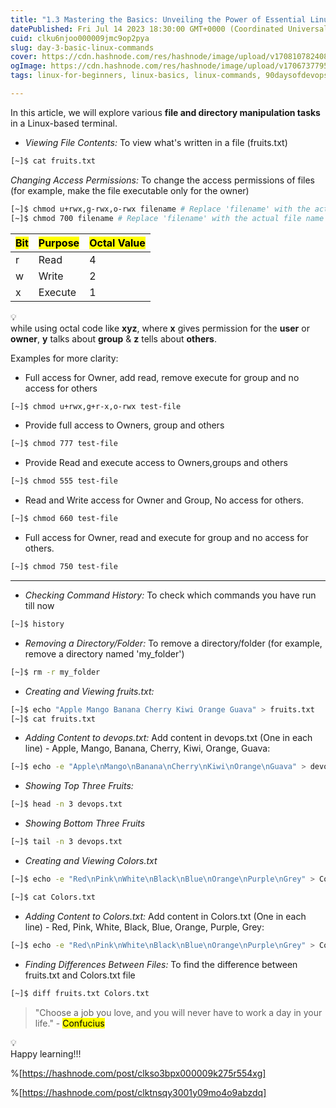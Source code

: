 ```yaml
---
title: "1.3 Mastering the Basics: Unveiling the Power of Essential Linux Commands Part-2"
datePublished: Fri Jul 14 2023 18:30:00 GMT+0000 (Coordinated Universal Time)
cuid: clku6njoo000009jmc9op2pya
slug: day-3-basic-linux-commands
cover: https://cdn.hashnode.com/res/hashnode/image/upload/v1708107824089/e42a5f00-0726-4dd4-b143-4b8da89edc62.png
ogImage: https://cdn.hashnode.com/res/hashnode/image/upload/v1706737795945/137705e0-7f08-4785-8185-3a3abc399af9.png
tags: linux-for-beginners, linux-basics, linux-commands, 90daysofdevops, shubhamlondhe, trainwithshubham

---
```


In this article, we will explore various **file and directory manipulation tasks** in a Linux-based terminal.

* *Viewing File Contents:* To view what's written in a file (fruits.txt)
    

```bash
[~]$ cat fruits.txt
```

*Changing Access Permissions:* To change the access permissions of files (for example, make the file executable only for the owner)

```bash
[~]$ chmod u+rwx,g-rwx,o-rwx filename # Replace 'filename' with the actual file name
[~]$ chmod 700 filename # Replace 'filename' with the actual file name
```

| <mark>Bit</mark> | <mark>Purpose</mark> | <mark>Octal Value</mark> |
| --- | --- | --- |
| r | Read | 4 |
| w | Write | 2 |
| x | Execute | 1 |

<div data-node-type="callout">
<div data-node-type="callout-emoji">💡</div>
<div data-node-type="callout-text">while using octal code like <strong>xyz</strong>, where <strong>x</strong> gives permission for the <strong>user</strong> or <strong>owner</strong>, <strong>y</strong> talks about <strong>group</strong> &amp; <strong>z</strong> tells about <strong>others</strong>.</div>
</div>

Examples for more clarity:

* Full access for Owner, add read, remove execute for group and no access for others
    

```bash
[~]$ chmod u+rwx,g+r-x,o-rwx test-file
```

* Provide full access to Owners, group and others
    

```bash
[~]$ chmod 777 test-file
```

* Provide Read and execute access to Owners,groups and others
    

```bash
[~]$ chmod 555 test-file
```

* Read and Write access for Owner and Group, No access for others.
    

```bash
[~]$ chmod 660 test-file
```

* Full access for Owner, read and execute for group and no access for others.
    

```bash
[~]$ chmod 750 test-file
```

---

* *Checking Command History:* To check which commands you have run till now
    

```bash
[~]$ history
```

* *Removing a Directory/Folder:* To remove a directory/folder (for example, remove a directory named 'my\_folder')
    

```bash
[~]$ rm -r my_folder
```

* *Creating and Viewing fruits.txt:*
    

```bash
[~]$ echo "Apple Mango Banana Cherry Kiwi Orange Guava" > fruits.txt
[~]$ cat fruits.txt
```

* *Adding Content to devops.txt:* Add content in devops.txt (One in each line) - Apple, Mango, Banana, Cherry, Kiwi, Orange, Guava:
    

```bash
[~]$ echo -e "Apple\nMango\nBanana\nCherry\nKiwi\nOrange\nGuava" > devops.txt
```

* *Showing Top Three Fruits:*
    

```bash
[~]$ head -n 3 devops.txt
```

* *Showing Bottom Three Fruits*
    

```bash
[~]$ tail -n 3 devops.txt
```

* *Creating and Viewing Colors.txt*
    

```bash
[~]$ echo -e "Red\nPink\nWhite\nBlack\nBlue\nOrange\nPurple\nGrey" > Colors.txt

[~]$ cat Colors.txt
```

* *Adding Content to Colors.txt:* Add content in Colors.txt (One in each line) - Red, Pink, White, Black, Blue, Orange, Purple, Grey:
    

```bash
[~]$ echo -e "Red\nPink\nWhite\nBlack\nBlue\nOrange\nPurple\nGrey" > Colors.txt
```

* *Finding Differences Between Files:* To find the difference between fruits.txt and Colors.txt file
    

```bash
[~]$ diff fruits.txt Colors.txt
```

> "Choose a job you love, and you will never have to work a day in your life." - <mark>Confucius</mark>

<div data-node-type="callout">
<div data-node-type="callout-emoji">💡</div>
<div data-node-type="callout-text">Happy learning!!!</div>
</div>

%[https://hashnode.com/post/clkso3bpx000009k275r554xg] 

%[https://hashnode.com/post/clktnsqy3001y09mo4o9abzdq]